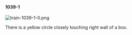 #### 1039-1
![train-1039-1-0.png](https://github.com/lil-lab/nlvr/raw/master/nlvr/train/images/20/train-1039-1-0.png "train-1039-1-0.png")

There is a yellow circle closely touching right wall of a box.